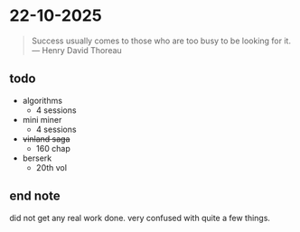 # 22-10-2025

> Success usually comes to those who are too busy to be looking for it. — Henry David Thoreau

## todo 
- algorithms 
	- 4 sessions 
- mini miner 
	- 4 sessions 
- ~~vinland saga~~ 
	- 160 chap
- berserk 
	- 20th vol


## end note
did not get any real work done. 
very confused with quite a few things. 

